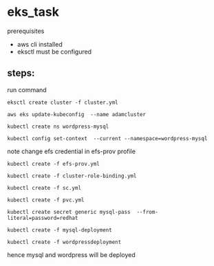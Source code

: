# eks_task

prerequisites
- aws cli installed
- eksctl must be configured
## steps:
run command
```
eksctl create cluster -f cluster.yml
```
```
aws eks update-kubeconfig  --name adamcluster
```
```
kubectl create ns wordpress-mysql
```
```
kubectl config set-context  --current --namespace=wordpress-mysql
```
note change efs credential in efs-prov profile
```
kubectl create -f efs-prov.yml
```
```
kubectl create -f cluster-role-binding.yml
```
```
kubectl create -f sc.yml
```
```
kubectl create -f pvc.yml
```
```
kubectl create secret generic mysql-pass  --from-literal=password=redhat
```
```
kubectl create -f mysql-deployment
```
```
kubectl create -f wordpressdeployment
```
hence mysql and wordpress will be deployed

